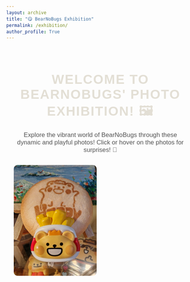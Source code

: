 ```yaml
---
layout: archive
title: "😋 BearNoBugs Exhibition"
permalink: /exhibition/
author_profile: True
---
```


<!-- 页面主容器 -->
<div class="exhibition-container">
  <h1 class="title">Welcome to BearNoBugs' Photo Exhibition! 🖼️</h1>
  <p class="description">Explore the vibrant world of BearNoBugs through these dynamic and playful photos! Click or hover on the photos for surprises! 🎉</p>

  <!-- 照片展示区 -->
  <div class="photo-grid">
    <!-- 每个照片元素 -->
    <div class="photo-item" onclick="openModal('photo1.jpg')">
      <img src="images/bearnobugs/WechatIMG180279.jpg" alt="BearNoBugs in action" class="photo">
      <p class="caption">Exploring the world! 🌍</p>
    </div>
  </div>
</div>

<!-- 模态框，用于放大照片 -->
<div id="modal" class="modal">
  <span class="close" onclick="closeModal()">&times;</span>
  <img class="modal-content" id="modalImage">
</div>

<!-- CSS 样式部分 -->
<style>
  .exhibition-container {
    text-align: center;
    margin: 0 auto;
    padding: 20px;
    font-family: 'Arial', sans-serif;
  }

  .title {
    font-size: 2.5em;
    color: #e3dfd5;
    margin-bottom: 20px;
    text-transform: uppercase;
    letter-spacing: 2px;
  }

  .description {
    font-size: 1.2em;
    color: #555;
    margin-bottom: 30px;
  }

  .photo-grid {
    display: grid;
    grid-template-columns: repeat(auto-fill, minmax(200px, 1fr));
    gap: 20px;
  }

  .photo-item {
    position: relative;
    overflow: hidden;
    cursor: pointer;
  }

  .photo-item:hover img {
    transform: scale(1.1);
    filter: brightness(0.8);
  }

  .photo-item:hover .caption {
    opacity: 1;
  }

  .photo {
    width: 100%;
    height: auto;
    border-radius: 10px;
    transition: transform 0.3s ease, filter 0.3s ease;
  }

  .caption {
    position: absolute;
    bottom: 0;
    width: 100%;
    background-color: rgba(0, 0, 0, 0.7);
    color: white;
    text-align: center;
    padding: 10px;
    opacity: 0;
    transition: opacity 0.3s ease;
  }

  /* 模态框样式 */
  .modal {
    display: none;
    position: fixed;
    z-index: 1;
    padding-top: 60px;
    left: 0;
    top: 0;
    width: 100%;
    height: 100%;
    background-color: rgba(0, 0, 0, 0.9);
  }

  .modal-content {
    margin: auto;
    display: block;
    width: 80%;
    max-width: 700px;
  }

  .close {
    position: absolute;
    top: 15px;
    right: 35px;
    color: white;
    font-size: 40px;
    font-weight: bold;
    cursor: pointer;
  }

  .close:hover {
    color: #f1f1f1;
  }
</style>

<!-- JavaScript 用于交互 -->
<script>
  function openModal(imageSrc) {
    var modal = document.getElementById('modal');
    var modalImage = document.getElementById('modalImage');
    modal.style.display = 'block';
    modalImage.src = imageSrc;
  }

  function closeModal() {
    var modal = document.getElementById('modal');
    modal.style.display = 'none';
  }
</script>
